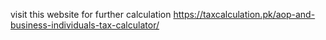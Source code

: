 visit this website for further calculation https://taxcalculation.pk/aop-and-business-individuals-tax-calculator/
